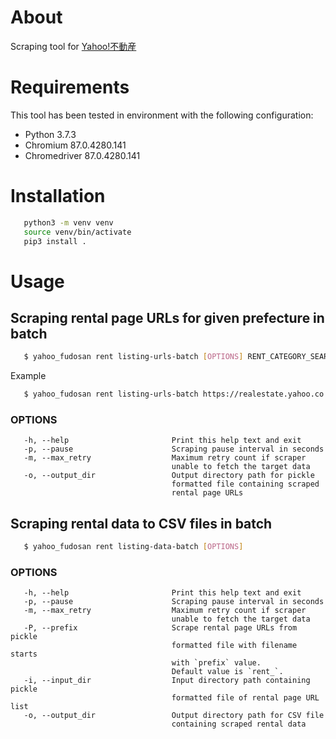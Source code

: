 # About
Scraping tool for [Yahoo!不動産](https://realestate.yahoo.co.jp/)

# Requirements
This tool has been tested in environment with the following configuration:

- Python 3.7.3
- Chromium 87.0.4280.141
- Chromedriver 87.0.4280.141

# Installation

```bash
   python3 -m venv venv
   source venv/bin/activate
   pip3 install .
```

# Usage

## Scraping rental page URLs for given prefecture in batch

```bash
   $ yahoo_fudosan rent listing-urls-batch [OPTIONS] RENT_CATEGORY_SEARCH_URL
```

Example

```bash
   $ yahoo_fudosan rent listing-urls-batch https://realestate.yahoo.co.jp/rent/03/13/a/
```

### OPTIONS

```
   -h, --help                       Print this help text and exit
   -p, --pause                      Scraping pause interval in seconds
   -m, --max_retry                  Maximum retry count if scraper
                                    unable to fetch the target data
   -o, --output_dir                 Output directory path for pickle
                                    formatted file containing scraped
                                    rental page URLs
```

## Scraping rental data to CSV files in batch

```bash
   $ yahoo_fudosan rent listing-data-batch [OPTIONS]
```

### OPTIONS

```
   -h, --help                       Print this help text and exit
   -p, --pause                      Scraping pause interval in seconds
   -m, --max_retry                  Maximum retry count if scraper
                                    unable to fetch the target data
   -P, --prefix                     Scrape rental page URLs from pickle
                                    formatted file with filename starts
                                    with `prefix` value.
                                    Default value is `rent_`.
   -i, --input_dir                  Input directory path containing pickle
                                    formatted file of rental page URL list
   -o, --output_dir                 Output directory path for CSV file
                                    containing scraped rental data
```

